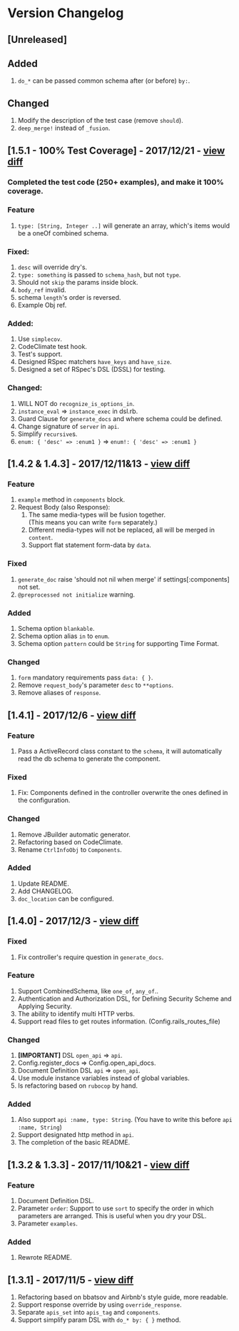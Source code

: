 # Version Changelog

## [Unreleased]

## Added

1. `do_*` can be passed common schema after (or before) `by:`.

## Changed

1. Modify the description of the test case (remove `should`).
2. `deep_merge!` instead of `_fusion`.

## [1.5.1 - 100% Test Coverage] - 2017/12/21 - [view diff](https://github.com/zhandao/zero-rails_openapi/compare/v1.4.3...v1.5.0)

### Completed the test code (250+ examples), and make it 100% coverage.

### Feature

1. `type: [String, Integer ..]` will generate an array, which's items
   would be a oneOf combined schema.

### Fixed:

1. `desc` will override dry's.
2. `type: something` is passed to `schema_hash`,  but not `type`.
3. Should not `skip` the params inside block.
4. `body_ref` invalid.
5. schema `length`'s order is reversed.
6. Example Obj ref.

### Added:

1. Use `simplecov`.
2. CodeClimate test hook.
3. Test's support.
4. Designed RSpec matchers `have_keys` and `have_size`.
5. Designed a set of RSpec's DSL (DSSL) for testing.

### Changed:

1. WILL NOT do `recognize_is_options_in`.
2. `instance_eval` => `instance_exec` in dsl.rb.
3. Guard Clause for `generate_docs` and where schema could be defined.
4. Change signature of `server` in `api`.
5. Simplify `recursive`s.
6. `enum: { 'desc' => :enum1 }` => `enum!: { 'desc' => :enum1 }`

## [1.4.2 & 1.4.3] - 2017/12/11&13 - [view diff](https://github.com/zhandao/zero-rails_openapi/compare/v1.4.1...v1.4.3)

### Feature

1. `example` method in `components` block.
2. Request Body (also Response):
    1. The same media-types will be fusion together.  
       (This means you can write `form` separately.)
    2. Different media-types will not be replaced, all will be merged in `content`.
    3. Support flat statement form-data by `data`.

### Fixed

1. `generate_doc` raise 'should not nil when merge' if settings[:components] not set.
2. `@preprocessed not initialize` warning.

### Added

1. Schema option `blankable`.
2. Schema option alias `in` to `enum`.
3. Schema option `pattern` could be `String` for supporting Time Format.

### Changed

1. `form` mandatory requirements pass `data: { }`.
2. Remove `request_body`'s parameter `desc` to `**options`.
3. Remove aliases of `response`.

## [1.4.1] - 2017/12/6 - [view diff](https://github.com/zhandao/zero-rails_openapi/compare/v1.4.0...v1.4.1)

### Feature

1. Pass a ActiveRecord class constant to the `schema`, 
   it will automatically read the db schema to generate the component.

### Fixed

1. Fix: Components defined in the controller overwrite the ones defined in the configuration.

### Changed

1. Remove JBuilder automatic generator.
2. Refactoring based on CodeClimate.
3. Rename `CtrlInfoObj` to `Components`.

### Added

1. Update README.
2. Add CHANGELOG.
3. `doc_location` can be configured.

## [1.4.0] - 2017/12/3 - [view diff](https://github.com/zhandao/zero-rails_openapi/compare/v1.3.3...v1.4.0)

### Fixed

1. Fix controller's require question in `generate_docs`.

### Feature

1. Support CombinedSchema, like `one_of`, `any_of`..
2. Authentication and Authorization DSL, for Defining Security Scheme and Applying Security.
3. The ability to identify multi HTTP verbs.
4. Support read files to get routes information. (Config.rails_routes_file)

### Changed

1. **[IMPORTANT]** DSL `open_api` => `api`.
2. Config.register_docs => Config.open_api_docs.
3. Document Definition DSL `api` => `open_api`.
4. Use module instance variables instead of global variables.
5. Is refactoring based on `rubocop` by hand.

### Added

1. Also support `api :name, type: String`.
   (You have to write this before `api :name, String`)
2. Support designated http method in `api`.
3. The completion of the basic README.

## [1.3.2 & 1.3.3] - 2017/11/10&21 - [view diff](https://github.com/zhandao/zero-rails_openapi/compare/v1.3.1...v1.3.3)

### Feature

1. Document Definition DSL.
2. Parameter `order`: 
   Support to use `sort` to specify the order in which parameters are arranged.
   This is useful when you dry your DSL.
3. Parameter `examples`.

### Added

1. Rewrote README.

## [1.3.1] - 2017/11/5 - [view diff](https://github.com/zhandao/zero-rails_openapi/compare/v1.3.0...v1.3.1)

1. Refactoring based on bbatsov and Airbnb's style guide, more readable.
2. Support response override by using `override_response`.
3. Separate `apis_set` into `apis_tag` and `components`.
4. Support simplify param DSL with `do_* by: { }` method.
